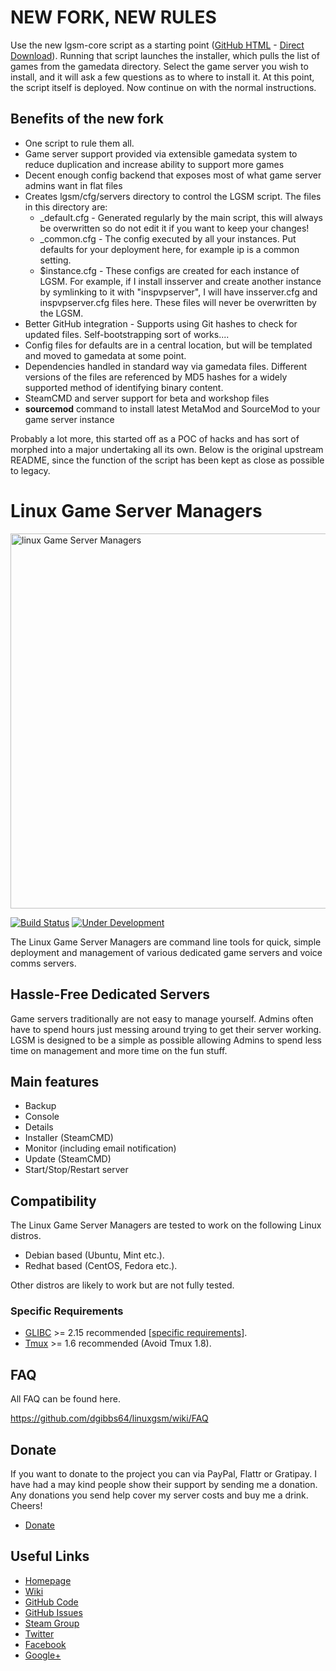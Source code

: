 <h1>NEW FORK, NEW RULES</h1>
Use the new lgsm-core script as a starting point (<a href="https://github.com/jaredballou/linuxgsm/blob/master/_MasterScript/lgsm-core">GitHub HTML</a> - <a href="https://raw.githubusercontent.com/jaredballou/linuxgsm/master/_MasterScript/lgsm-core">Direct Download</a>).
Running that script launches the installer, which pulls the list of games from the gamedata directory.
Select the game server you wish to install, and it will ask a few questions as to where to install it.
At this point, the script itself is deployed. Now continue on with the normal instructions.
<h2>Benefits of the new fork</h2>
<ul>
<li>One script to rule them all.
</li><li>Game server support provided via extensible gamedata system to reduce duplication and increase ability to support more games
</li><li>Decent enough config backend that exposes most of what game server admins want in flat files
</li><li>Creates lgsm/cfg/servers directory to control the LGSM script. The files in this directory are:
<ul>
<li>_default.cfg - Generated regularly by the main script, this will always be overwritten so do not edit it if you want to keep your changes!
</li><li>_common.cfg - The config executed by all your instances. Put defaults for your deployment here, for example ip is a common setting.
</li><li>$instance.cfg - These configs are created for each instance of LGSM. For example, if I install insserver and create another instance by symlinking to it with "inspvpserver", I will have insserver.cfg and inspvpserver.cfg files here. These files will never be overwritten by the LGSM.
</li>
</ul>
</li><li>Better GitHub integration - Supports using Git hashes to check for updated files. Self-bootstrapping sort of works....
</li><li>Config files for defaults are in a central location, but will be templated and moved to gamedata at some point.
</li><li>Dependencies handled in standard way via gamedata files. Different versions of the files are referenced by MD5 hashes for a widely supported method of identifying binary content.
</li><li>SteamCMD and server support for beta and workshop files
</li><li><b>sourcemod</b> command to install latest MetaMod and SourceMod to your game server instance
</li>
</ul>
Probably a lot more, this started off as a POC of hacks and has sort of morphed into a major undertaking all its own. Below is the original upstream README, since the function of the script has been kept as close as possible to legacy.

<h1>Linux Game Server Managers</h1>
<a href="http://gameservermanagers.com"><img src="https://github.com/dgibbs64/linuxgsm/blob/master/images/logo/lgsm-full-light.png" alt="linux Game Server Managers" width="600" /></a>

[![Build Status](https://travis-ci.org/dgibbs64/linuxgsm.svg?branch=master)](https://travis-ci.org/dgibbs64/linuxgsm)
[![Under Development](https://badge.waffle.io/dgibbs64/linuxgsm.svg?label=Under%20Development&title=Under%20Development)](http://waffle.io/dgibbs64/linuxgsm)

The Linux Game Server Managers are command line tools for quick, simple deployment and management of various dedicated game servers and voice comms servers.

<h2>Hassle-Free Dedicated Servers</h2>
Game servers traditionally are not easy to manage yourself. Admins often have to spend hours just messing around trying to get their server working. LGSM is designed to be a simple as possible allowing Admins to spend less time on management and more time on the fun stuff.

<h2>Main features</h2>
<ul>
	<li>Backup</li>
	<li>Console</li>
	<li>Details</li>
	<li>Installer (SteamCMD)</li>
	<li>Monitor (including email notification)</li>
	<li>Update (SteamCMD)</li>
	<li>Start/Stop/Restart server</li>
</ul>
<h2>Compatibility</h2>
The Linux Game Server Managers are tested to work on the following Linux distros.
<ul>
	<li>Debian based (Ubuntu, Mint etc.).</li>
	<li>Redhat based (CentOS, Fedora etc.).</li>
</ul>
Other distros are likely to work but are not fully tested.
<h3>Specific Requirements</h3>
<ul>
	<li><a href="https://github.com/dgibbs64/linuxgsm/wiki/Glibc">GLIBC</a> >= 2.15 recommended [<a href="https://github.com/dgibbs64/linuxgsm/wiki/Glibc#server-requirements">specific requirements</a>].</li>
	<li><a href="https://github.com/dgibbs64/linuxgsm/wiki/Tmux">Tmux</a> >= 1.6 recommended (Avoid Tmux 1.8).</li>
</ul>
<h2>FAQ</h2>
All FAQ can be found here.

<a href="https://github.com/dgibbs64/linuxgsm/wiki/FAQ">https://github.com/dgibbs64/linuxgsm/wiki/FAQ</a>
<h2>Donate</h2>
If you want to donate to the project you can via PayPal, Flattr or Gratipay. I have had a may kind people show their support by sending me a donation. Any donations you send help cover my server costs and buy me a drink. Cheers!
<ul>
<li><a href="http://gameservermanagers.com/#donate">Donate</a></li>
</ul>
<h2>Useful Links</h2>
<ul>
	<li><a href="http://gameservermanagers.com">Homepage</li>
	<li><a href="https://github.com/dgibbs64/linuxgsm/wiki">Wiki</li>
	<li><a href="https://github.com/dgibbs64/linuxgsm">GitHub Code</li>
	<li><a href="https://github.com/dgibbs64/linuxgsm/issues">GitHub Issues</li>
	<li><a href="http://steamcommunity.com/groups/linuxgsm">Steam Group</li>
	<li><a href="https://twitter.com/dangibbsuk">Twitter</li>
	<li><a href="https://www.facebook.com/linuxgsm">Facebook</li>
	<li><a href="https://plus.google.com/+Gameservermanagers1">Google+</li>
</ul>

